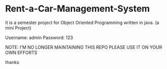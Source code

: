 # Rent-a-Car-Management-System
It is a semester project for Object Oriented Programming written in java. (a mini Project)

Username: admin
Password: 123

NOTE: I'M NO LONGER MAINTAINING THIS REPO PLEASE USE IT ON YOUR OWN EFFORTS

thanks

